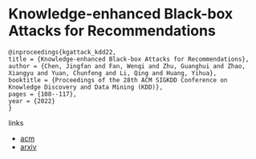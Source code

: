 # Knowledge-enhanced Black-box Attacks for Recommendations

```
@inproceedings{kgattack_kdd22,
title = {Knowledge-enhanced Black-box Attacks for Recommendations},
author = {Chen, Jingfan and Fan, Wenqi and Zhu, Guanghui and Zhao, Xiangyu and Yuan, Chunfeng and Li, Qing and Huang, Yihua},
booktitle = {Proceedings of the 28th ACM SIGKDD Conference on Knowledge Discovery and Data Mining (KDD)},
pages = {108--117},
year = {2022}
}
```

links
- [acm](https://dl.acm.org/doi/10.1145/3534678.3539359)
- [arxiv](https://arxiv.org/abs/2207.10307)
